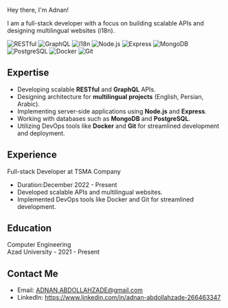 Hey there, I'm Adnan!

I am a full-stack developer with a focus on building scalable APIs and designing multilingual websites (i18n).

![RESTful](https://img.shields.io/badge/RESTful-00A1F1?style=flat&logo=api&logoColor=white)
![GraphQL](https://img.shields.io/badge/GraphQL-E10098?style=flat&logo=graphql&logoColor=white)
![i18n](https://img.shields.io/badge/i18n-2E8B57?style=flat&logo=translate&logoColor=white)
![Node.js](https://img.shields.io/badge/Node.js-339933?style=flat&logo=node.js&logoColor=white)
![Express](https://img.shields.io/badge/Express-000000?style=flat&logo=express&logoColor=white)
![MongoDB](https://img.shields.io/badge/MongoDB-47A248?style=flat&logo=mongodb&logoColor=white)
![PostgreSQL](https://img.shields.io/badge/PostgreSQL-336791?style=flat&logo=postgresql&logoColor=white)
![Docker](https://img.shields.io/badge/Docker-2496ED?style=flat&logo=docker&logoColor=white)
![Git](https://img.shields.io/badge/Git-F05032?style=flat&logo=git&logoColor=white)

## Expertise
- Developing scalable **RESTful** and **GraphQL** APIs.
- Designing architecture for **multilingual projects** (English, Persian, Arabic).
- Implementing server-side applications using **Node.js** and **Express**.
- Working with databases such as **MongoDB** and **PostgreSQL**.
- Utilizing DevOps tools like **Docker** and **Git** for streamlined development and deployment.

## Experience
Full-stack Developer at TSMA Company
- Duration:December 2022 - Present
- Developed scalable APIs and multilingual websites.
- Implemented DevOps tools like Docker and Git for streamlined development.

## Education
Computer Engineering  
Azad University - 2021 - Present




## Contact Me
- Email: ADNAN.ABDOLLAHZADE@gmail.com
- LinkedIn: https://www.linkedin.com/in/adnan-abdollahzade-266463347


